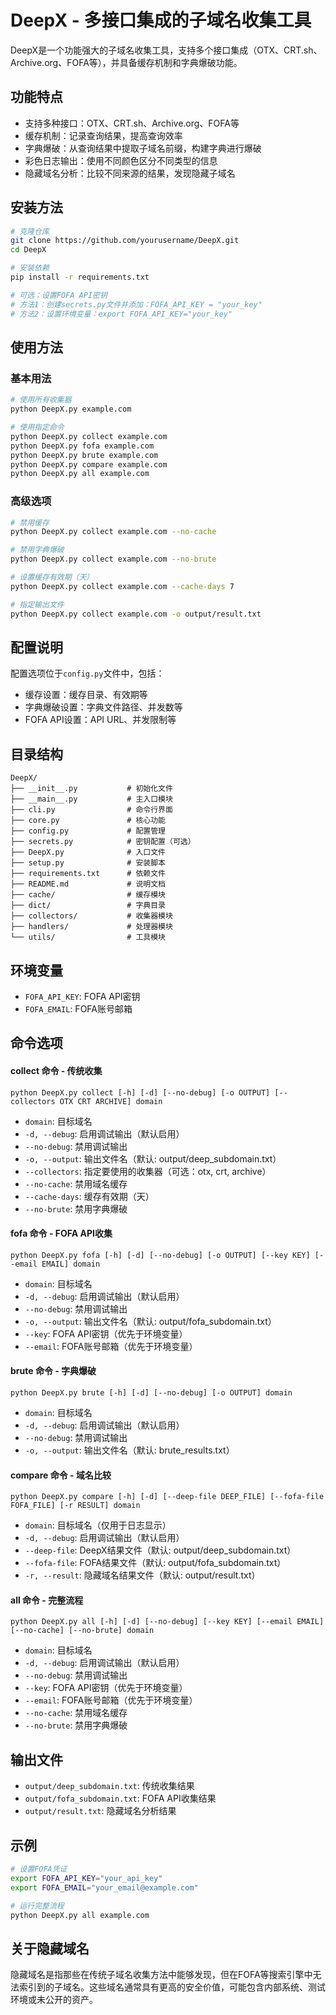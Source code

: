 # DeepX - 多接口集成的子域名收集工具

DeepX是一个功能强大的子域名收集工具，支持多个接口集成（OTX、CRT.sh、Archive.org、FOFA等），并具备缓存机制和字典爆破功能。

## 功能特点

- 支持多种接口：OTX、CRT.sh、Archive.org、FOFA等
- 缓存机制：记录查询结果，提高查询效率
- 字典爆破：从查询结果中提取子域名前缀，构建字典进行爆破
- 彩色日志输出：使用不同颜色区分不同类型的信息
- 隐藏域名分析：比较不同来源的结果，发现隐藏子域名

## 安装方法

```bash
# 克隆仓库
git clone https://github.com/yourusername/DeepX.git
cd DeepX

# 安装依赖
pip install -r requirements.txt

# 可选：设置FOFA API密钥
# 方法1：创建secrets.py文件并添加：FOFA_API_KEY = "your_key"
# 方法2：设置环境变量：export FOFA_API_KEY="your_key"
```

## 使用方法

### 基本用法

```bash
# 使用所有收集器
python DeepX.py example.com

# 使用指定命令
python DeepX.py collect example.com
python DeepX.py fofa example.com
python DeepX.py brute example.com
python DeepX.py compare example.com
python DeepX.py all example.com
```

### 高级选项

```bash
# 禁用缓存
python DeepX.py collect example.com --no-cache

# 禁用字典爆破
python DeepX.py collect example.com --no-brute

# 设置缓存有效期（天）
python DeepX.py collect example.com --cache-days 7

# 指定输出文件
python DeepX.py collect example.com -o output/result.txt
```

## 配置说明

配置选项位于`config.py`文件中，包括：

- 缓存设置：缓存目录、有效期等
- 字典爆破设置：字典文件路径、并发数等
- FOFA API设置：API URL、并发限制等

## 目录结构

```
DeepX/
├── __init__.py           # 初始化文件
├── __main__.py           # 主入口模块
├── cli.py                # 命令行界面
├── core.py               # 核心功能
├── config.py             # 配置管理
├── secrets.py            # 密钥配置（可选）
├── DeepX.py              # 入口文件
├── setup.py              # 安装脚本
├── requirements.txt      # 依赖文件
├── README.md             # 说明文档
├── cache/                # 缓存模块
├── dict/                 # 字典目录
├── collectors/           # 收集器模块
├── handlers/             # 处理器模块
└── utils/                # 工具模块
```

## 环境变量

- `FOFA_API_KEY`: FOFA API密钥
- `FOFA_EMAIL`: FOFA账号邮箱

## 命令选项

#### collect 命令 - 传统收集

```
python DeepX.py collect [-h] [-d] [--no-debug] [-o OUTPUT] [--collectors OTX CRT ARCHIVE] domain
```

- `domain`: 目标域名
- `-d, --debug`: 启用调试输出（默认启用）
- `--no-debug`: 禁用调试输出
- `-o, --output`: 输出文件名（默认: output/deep_subdomain.txt）
- `--collectors`: 指定要使用的收集器（可选：otx, crt, archive）
- `--no-cache`: 禁用域名缓存
- `--cache-days`: 缓存有效期（天）
- `--no-brute`: 禁用字典爆破

#### fofa 命令 - FOFA API收集

```
python DeepX.py fofa [-h] [-d] [--no-debug] [-o OUTPUT] [--key KEY] [--email EMAIL] domain
```

- `domain`: 目标域名
- `-d, --debug`: 启用调试输出（默认启用）
- `--no-debug`: 禁用调试输出
- `-o, --output`: 输出文件名（默认: output/fofa_subdomain.txt）
- `--key`: FOFA API密钥（优先于环境变量）
- `--email`: FOFA账号邮箱（优先于环境变量）

#### brute 命令 - 字典爆破

```
python DeepX.py brute [-h] [-d] [--no-debug] [-o OUTPUT] domain
```

- `domain`: 目标域名
- `-d, --debug`: 启用调试输出（默认启用）
- `--no-debug`: 禁用调试输出
- `-o, --output`: 输出文件名（默认: brute_results.txt）

#### compare 命令 - 域名比较

```
python DeepX.py compare [-h] [-d] [--deep-file DEEP_FILE] [--fofa-file FOFA_FILE] [-r RESULT] domain
```

- `domain`: 目标域名（仅用于日志显示）
- `-d, --debug`: 启用调试输出（默认启用）
- `--deep-file`: DeepX结果文件（默认: output/deep_subdomain.txt）
- `--fofa-file`: FOFA结果文件（默认: output/fofa_subdomain.txt）
- `-r, --result`: 隐藏域名结果文件（默认: output/result.txt）

#### all 命令 - 完整流程

```
python DeepX.py all [-h] [-d] [--no-debug] [--key KEY] [--email EMAIL] [--no-cache] [--no-brute] domain
```

- `domain`: 目标域名
- `-d, --debug`: 启用调试输出（默认启用）
- `--no-debug`: 禁用调试输出
- `--key`: FOFA API密钥（优先于环境变量）
- `--email`: FOFA账号邮箱（优先于环境变量）
- `--no-cache`: 禁用域名缓存
- `--no-brute`: 禁用字典爆破

## 输出文件

- `output/deep_subdomain.txt`: 传统收集结果
- `output/fofa_subdomain.txt`: FOFA API收集结果
- `output/result.txt`: 隐藏域名分析结果

## 示例

```bash
# 设置FOFA凭证
export FOFA_API_KEY="your_api_key"
export FOFA_EMAIL="your_email@example.com"

# 运行完整流程
python DeepX.py all example.com
```

## 关于隐藏域名

隐藏域名是指那些在传统子域名收集方法中能够发现，但在FOFA等搜索引擎中无法索引到的子域名。这些域名通常具有更高的安全价值，可能包含内部系统、测试环境或未公开的资产。 